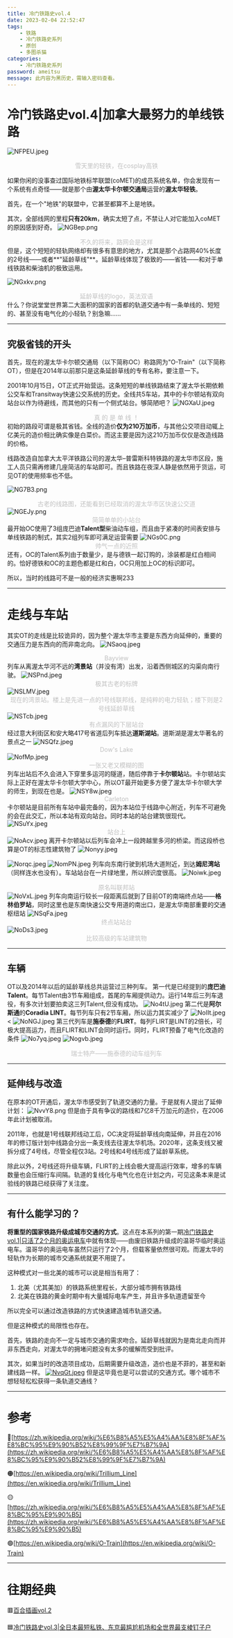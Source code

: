 ```yaml
---
title: 冷门铁路史vol.4
date: 2023-02-04 22:52:47
tags:
    - 铁路
    - 冷门铁路史系列
    - 原创
    - 多图杀猫
categories:
    - 冷门铁路史系列
password: ameitsu
message: 此内容为黑历史，需输入密码查看。
---
```

# 冷门铁路史vol.4|加拿大最努力的单线铁路
![NFPEU.jpeg](https://i.328888.xyz/2023/02/04/NFPEU.jpeg)<center><font color='#C0C0C0'>雪天里的轻铁，在cosplay高铁</font></center>
<!--more-->
如果你闲的没事查过国际地铁标竿联盟(coMET)的成员系统名单，你会发现有一个系统有点奇怪——就是那个由**渥太华卡尔顿交通局**运营的**渥太华轻铁**。

首先，在一个"地铁"的联盟中，它甚至都算不上是地铁。

其次，全部线网的里程**只有20km**，确实太短了点，不禁让人对它能加入coMET的原因感到好奇。
![NGBep.png](https://i.328888.xyz/2023/02/04/NGBep.png)
<center><font color='#C0C0C0'>不久的将来，路网会是这样</font></center>
但是，这个短短的轻轨网络却有很多有意思的地方，尤其是那个占路网40%长度的2号线——或者**"延龄草线"**。延龄草线体现了极致的——省钱——和对于单线铁路和柴油机的极致运用。

![NGxkv.png](https://i.328888.xyz/2023/02/04/NGxkv.png)
<center><font color='#C0C0C0'>延龄草线的logo，英法双语</font></center>
什么？你说堂堂世界第二大面积的国家的首都的轨道交通中有一条单线的、短短的、甚至没有电气化的小轻轨？别急嘛……
<hr>

## 究极省钱的开头
首先，现在的渥太华卡尔顿交通局（以下简称OC）称路网为"O-Train"（以下简称OT），但是在2014年以前那只是这条延龄草线的专有名称，要注意一下。

2001年10月15日，OT正式开始营运。这条短短的单线铁路结束了渥太华长期依赖公交车和Transitway快速公交系统的历史。全线共5车站，其中的卡尔顿站有双向站台以作为待避线，而其他的只有一个侧式站台。够简陋吧？
![NGXaU.jpeg](https://i.328888.xyz/2023/02/04/NGXaU.jpeg)<center><font color='#C0C0C0'>真 的 是 单 线 ！</font></center>
初始的路段可谓是极其省钱。全线的造价**仅为210万加币**，与其他公交项目动辄上亿美元的造价相比确实像是白菜价。而这主要是因为这210万加币仅仅是改造线路的价格。

线路改造自加拿大太平洋铁路公司的渥太华–普雷斯科特铁路的渥太华市区段，施工人员只需再修建几座简洁的车站即可。而且铁路在夜深人静是依然用于货运，可见OT的使用频率也不低。

![NG7B3.png](https://i.328888.xyz/2023/02/04/NG7B3.png)<center><font color='#C0C0C0'>古老的线路图，还能看到已经取消的渥太华市区快速公交道</font></center>
![NGEJy.png](https://i.328888.xyz/2023/02/04/NGEJy.png)<center><font color='#C0C0C0'>简简单单的小站台</font></center>
最开始OC使用了3组庞巴迪**Talent型**柴油动车组，而且由于紧凑的时间表安排与单线铁路的制式，其实2组列车即可满足运营需要
![NGs0C.png](https://i.328888.xyz/2023/02/04/NGs0C.png)<center><font color='#C0C0C0'>帅气一点的近照</font></center>
还有，OC的Talent系列由于数量少，是与德铁一起订购的，涂装都是红白相间的。恰好德铁和OC的主题色都是红和白，OC只用加上OC的标识即可。

所以，当时的线路可不是一般的经济实惠啊233<hr>
# 走线与车站
其实OT的走线是比较诡异的，因为整个渥太华市主要是东西方向延伸的，重要的交通压力是东西向的而非南北向。
![NSaoq.jpeg](https://i.328888.xyz/2023/02/05/NSaoq.jpeg)<center><font color='#C0C0C0'>Bayview</font></center>
列车从离渥太华河不远的**湾景站**（并没有湾）出发，沿着西侧城区的沟渠向南行驶。
![NSPnd.jpeg](https://i.328888.xyz/2023/02/05/NSPnd.jpeg)<center><font color='#C0C0C0'>极其古老的标牌</font></center>
![NSLMV.jpeg](https://i.328888.xyz/2023/02/05/NSLMV.jpeg)<center><font color='#C0C0C0'>现在的湾景站。楼上是先进一点的1号线联邦线，是纯粹的电力轻轨；楼下则是2号线延龄草线</font></center>
![NSTcb.jpeg](https://i.328888.xyz/2023/02/05/NSTcb.jpeg)<center><font color='#C0C0C0'>有点漏风的下层站台</font></center>
经过意大利街区和安大略417号省道后列车抵达**道斯湖站**。道斯湖是渥太华著名的景点之一
![NSQfz.jpeg](https://i.328888.xyz/2023/02/05/NSQfz.jpeg)<center><font color='#C0C0C0'>Dow's Lake</font></center>
![NofMp.jpeg](https://i.328888.xyz/2023/02/05/NofMp.jpeg)<center><font color='#C0C0C0'>一张又老又模糊的图</font></center>
列车出站后不久会进入下穿里多运河的隧道，随后停靠于**卡尔顿站**站。卡尔顿站实际上正好在渥太华卡尔顿大学中心，所以OT最开始更多方便了渥太华卡尔顿大学的师生，到现在也是。
![NSY8w.jpeg](https://i.328888.xyz/2023/02/05/NSY8w.jpeg)<center><font color='#C0C0C0'>Carleton</font></center>
卡尔顿站是目前所有车站中最完备的，因为本站位于线路中心附近，列车不可避免的会在此交汇，所以本站有双向站台。同时本站的站台建筑很现代。
![NSuYx.jpeg](https://i.328888.xyz/2023/02/05/NSuYx.jpeg)<center><font color='#C0C0C0'>站台上</font></center>
![NoAcv.jpeg](https://i.328888.xyz/2023/02/05/NoAcv.jpeg)
离开卡尔顿站以后列车会冲上一段跨越里多河的桥梁。而这段桥也算是OT的标志性建筑物了
![Nonyy.jpeg](https://i.328888.xyz/2023/02/05/Nonyy.jpeg)

![Norqc.jpeg](https://i.328888.xyz/2023/02/05/Norqc.jpeg)
![NomPN.jpeg](https://i.328888.xyz/2023/02/05/NomPN.jpeg)
列车向东南行驶到机场大道附近，到达**姆尼湾站**（同样连水也没有）。车站站台在一片绿地里，所以辨识度很高。
![Noiwk.jpeg](https://i.328888.xyz/2023/02/05/Noiwk.jpeg)<center><font color='#C0C0C0'>原名叫联邦站</font></center>
![NoVxL.jpeg](https://i.328888.xyz/2023/02/05/NoVxL.jpeg)
列车向南运行较长一段距离后就到了目前OT的南端终点站——**格林伯罗站**，同时这里也是东南快速公交专用道的南出口，是渥太华南部重要的交通枢纽站
![NSqFa.jpeg](https://i.328888.xyz/2023/02/05/NSqFa.jpeg)<center><font color='#C0C0C0'>终点站站台</font></center>
![NoDs3.jpeg](https://i.328888.xyz/2023/02/05/NoDs3.jpeg)<center><font color='#C0C0C0'>比较高级的车站建筑物</font></center><hr>
## 车辆
OT以及2014年以后的延龄草线总共运营过三种列车。
第一代是已经提到的**庞巴迪Talent**。每节Talent由3节车厢组成，首尾的车厢提供动力。运行14年后三列车退役，有多次计划要拍卖这三列Talent,但没有成功。
![No4tU.jpeg](https://i.328888.xyz/2023/02/05/No4tU.jpeg)
第二代是**阿尔斯通**的**Coradia LINT**。每节列车只有2节车厢，所以运力其实减少了
![NoIIt.jpeg](https://i.328888.xyz/2023/02/05/NoIIt.jpeg)<
![NoNGJ.jpeg](https://i.328888.xyz/2023/02/05/NoNGJ.jpeg)
第三代列车是**施泰德**的**FLIRT**。每列FLIRT是LINT的2倍长，可极大提高运力，而且FLIRT和LINT会同时运行。同时，FLIRT预备了电气化改造的条件
![No7yq.jpeg](https://i.328888.xyz/2023/02/05/No7yq.jpeg)
![Nogvb.jpeg](https://i.328888.xyz/2023/02/05/Nogvb.jpeg)
<center><font color='#C0C0C0'>瑞士特产——施泰德的动车组列车</font></center><hr>

## 延伸线与改造
在原本的OT开通后，渥太华市感受到了轨道交通的力量。于是就有人提出了延伸计划：
![NvvY8.png](https://i.328888.xyz/2023/02/05/NvvY8.png)
但是由于具有争议的路线和7亿8千万加元的造价，在2006年此计划被取消。

2011年，也就是1号线联邦线动工后，OC决定将延龄草线向南延伸，并且在2016年的修订版计划中线路会分出一条支线去往渥太华机场。2020年，这条支线又被拆分成了4号线，尽管全程仅3站。2号线和4号线形成了延龄草系统。

除此以外，2号线还将升级车辆，FLIRT的上线会极大提高运行效率，增多的车辆数量也会压缩行车间隔。轨道的复线化与电气化也在计划之内，可见这条本来是试验线的铁路已经获得了关注度。<hr>
## 有什么能学习的？
**将重型的国家铁路升级成城市交通的方式**。这点在本系列的第一期[冷门铁路史vol.1|只活了2个月的奥运电车](https://ameitsu.github.io/2023/01/25/%E5%86%B7%E9%97%A8%E9%93%81%E8%B7%AF%E5%8F%B2vol-1/)中就有体现——由废旧铁路升级成的温哥华临时奥运电车。温哥华的奥运电车虽然只运行了2个月，但载客量依然很可观。而渥太华的轻轨作为长期的城市交通系统就更不用提了。

这种模式对一些北美的城市可以说是相当有用了：
1. 北美（尤其美加）的铁路系统里程长，大部分城市拥有铁路线
2. 北美在铁路的黄金时期中有大量城际电车产生，并且许多轨道遗留至今

所以完全可以通过改造铁路的方式快速建造城市轨道交通。

但是这种模式的局限性也存在。

首先，铁路的走向不一定与城市交通的需求吻合。延龄草线就因为是南北走向而并非东西走向，对渥太华的拥堵问题没有太多的缓解而受到批评。

其次，如果当时的改造项目成功，后期需要升级改造，造价也是不菲的，甚至和新建线路一样。
[![NvqGt.jpeg](https://i.328888.xyz/2023/02/05/NvqGt.jpeg)](https://imgloc.com/i/NvqGt)
但是这毕竟也是可以尝试的交通方式。哪个城市不想轻轻松松获得一条轨道交通线？

<hr>

# 参考
🔴[https://zh.wikipedia.org/wiki/%E6%B8%A5%E5%A4%AA%E8%8F%AF%E8%BC%95%E9%90%B52%E8%99%9F%E7%B7%9A](https://zh.wikipedia.org/wiki/%E6%B8%A5%E5%A4%AA%E8%8F%AF%E8%BC%95%E9%90%B52%E8%99%9F%E7%B7%9A)

🟠[https://en.wikipedia.org/wiki/Trillium_Line](https://en.wikipedia.org/wiki/Trillium_Line)

🟡[https://zh.wikipedia.org/wiki/%E6%B8%A5%E5%A4%AA%E8%8F%AF%E8%BC%95%E9%90%B5](https://zh.wikipedia.org/wiki/%E6%B8%A5%E5%A4%AA%E8%8F%AF%E8%BC%95%E9%90%B5)

🟢[https://en.wikipedia.org/wiki/O-Train](https://en.wikipedia.org/wiki/O-Train)

<hr>

# 往期经典
🟥[百合插画vol.2](https://ameitsu.github.io/2023/02/02/%E7%99%BE%E5%90%88%E6%8F%92%E7%94%BBvol-2/)

🟦[冷门铁路史vol.3|全日本最短私铁、东京最尴尬机场和全世界最支棱钉子户](https://ameitsu.github.io/2023/01/28/%E5%86%B7%E9%97%A8%E9%93%81%E8%B7%AF%E5%8F%B2vol-3/)